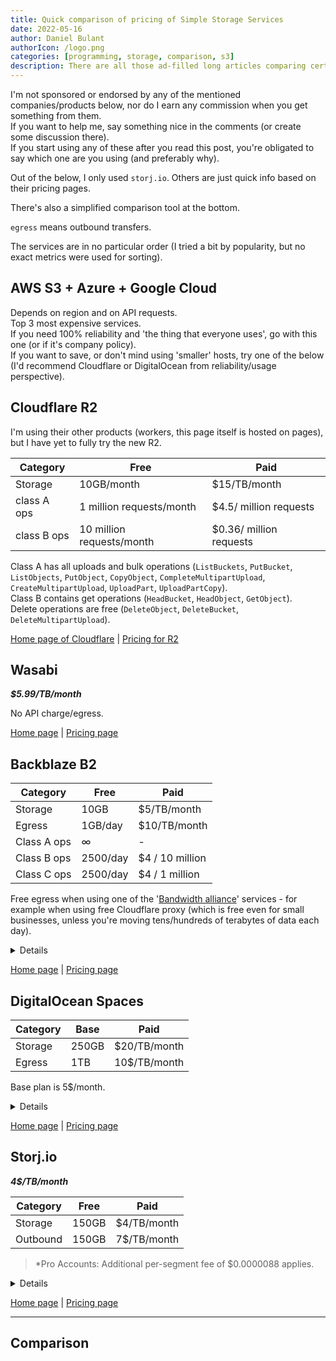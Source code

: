 ```yaml
---
title: Quick comparison of pricing of Simple Storage Services
date: 2022-05-16
author: Daniel Bulant
authorIcon: /logo.png
categories: [programming, storage, comparison, s3]
description: There are all those ad-filled long articles comparing certain things (in this case, simple storage services, or S3), usually auto generated. So here's a note for my future self in a format I like now.
---
```


<script>
    import Compare from "./_compare/Compare.svelte";
</script>

I'm not sponsored or endorsed by any of the mentioned companies/products below, nor do I earn any commission when you get something from them.  
If you want to help me, say something nice in the comments (or create some discussion there).  
If you start using any of these after you read this post, you're obligated to say which one are you using (and preferably why).

Out of the below, I only used `storj.io`. Others are just quick info based on their pricing pages.

There's also a simplified comparison tool at the bottom.

`egress` means outbound transfers.

The services are in no particular order (I tried a bit by popularity, but no exact metrics were used for sorting).

## AWS S3 + Azure + Google Cloud

Depends on region and on API requests.  
Top 3 most expensive services.  
If you need 100% reliability and 'the thing that everyone uses', go with this one (or if it's company policy).  
If you want to save, or don't mind using 'smaller' hosts, try one of the below (I'd recommend Cloudflare or DigitalOcean from reliability/usage perspective).

## Cloudflare R2

I'm using their other products (workers, this page itself is hosted on pages), but I have yet to fully try the new R2.

| Category | Free | Paid |
| -------- | ---- | ---- |
| Storage | 10GB/month | $15/TB/month |
| class A ops | 1 million requests/month | $4.5/ million requests |
| class B ops | 10 million requests/month | $0.36/ million requests |

Class A has all uploads and bulk operations (`ListBuckets`, `PutBucket`, `ListObjects`, `PutObject`, `CopyObject`, `CompleteMultipartUpload`, `CreateMultipartUpload`, `UploadPart`, `UploadPartCopy`).  
Class B contains get operations (`HeadBucket`, `HeadObject`, `GetObject`).  
Delete operations are free (`DeleteObject`, `DeleteBucket`, `DeleteMultipartUpload`).  

[Home page of Cloudflare](https://cloudflare.com) | [Pricing for R2](https://developers.cloudflare.com/r2/platform/pricing/)

## Wasabi

***$5.99/TB/month***

No API charge/egress.

[Home page](https://wasabi.com) | [Pricing page](https://wasabi.com/cloud-storage-pricing/)

## Backblaze B2

| Category | Free | Paid |
| -------- | ---- | ---- |
| Storage | 10GB | $5/TB/month |
| Egress | 1GB/day | $10/TB/month |
| Class A ops | $\infty$ | - |
| Class B ops | 2500/day | $4 / 10 million |
| Class C ops | 2500/day | $4 / 1 million |

Free egress when using one of the '[Bandwidth alliance](https://www.cloudflare.com/bandwidth-alliance/)' services - for example when using free Cloudflare proxy (which is free even for small businesses, unless you're moving tens/hundreds of terabytes of data each day).

<details>
    <summary>Details</summary>

    ### Class A
    
    Uploads, deletes (of objects and buckets), aborts (of multipart uploads).

    ### Class B

    Downloads (and getting metadata of objects). This doesn't count as egress, so it's still paid even when over 'Bandwidth alliance'.

    ### Class C

    Copy, Create bucket, CORS bucket management, bucket information, listing.
</details>

[Home page](https://backblaze.com) | [Pricing page](https://www.backblaze.com/b2/cloud-storage-pricing.html)

## DigitalOcean Spaces

| Category | Base | Paid |
| ----- | --- | --- |
| Storage | 250GB | $20/TB/month |
| Egress | 1TB | 10$/TB/month |

Base plan is 5$/month.

<details>
    <summary>Details</summary>
    Egress is kinda funky, but essentially it's free when transfering to droplets (VMs) in the same region, otherwise it's paid.

    Digital Ocean also has some kind of CDN for free bundled, and when using CDN only egress from Spaces to CDN is counted.

    To find pricing for Spaces, I had to open up `pricing` page from their homepage, scroll down, click `spaces` card, click `learn more` link in the description, scroll down, click `product docs`, and then it showed the pricing itself.

    They have rate limits for API requests in place (see [Pricing page](https://docs.digitalocean.com/products/spaces)). Of those the most notable one
    is that you can only do 5 `PUT` or `COPY` requests in 5 minutse for any object (file) in Spaces.  
    As a side note, they use non-standard `503 Slow Down` (normally `Service Unavailable`) error code instead of the more common `429 Too Many Requests` (part of RFC 6585).
</details>

[Home page](https://digitalocean.com) | [Pricing page](https://docs.digitalocean.com/products/spaces)

## Storj.io

***4$/TB/month***

| Category | Free | Paid |
| -------- | ---- | ---- |
| Storage | 150GB | $4/TB/month |
| Outbound | 150GB | 7$/TB/month |

> *Pro Accounts: Additional per-segment fee of $0.0000088 applies.


<details>
    <summary>Details</summary>

    When uploading via CLI/libraries, their software splits the files into segments, each of which is stored on multiple machines at once for redundancy. S3 gateway does that for you, and I don't know how exactly the file is split into segments. Segment price is not part of the comparison at the end.
  
    Really slow uploads (when using the S3 gateway, it's possible if you use the CLI/libraries that it's faster), downloads usable, but I'd still recommend putting it behind Cloudflare or similar proxy if you're storing mostly small user uploads.  
    It should be more secure that the others, in that if you don't use the S3 gateway but rather their open-source CLI/libraries, it encrypts the file locally with the specified key, and uploads a part of the file to multiple machines, so none of the machines can read your file.  
    Also, they're not the one's running all of the machines on which files are stored - they pay members for their excess storage if they install Storj's daemon.  
    S3 gateway has server-side encryption.  

    They cannot retrieve the files if you lose the keys.
</details>

[Home page](https://storj.io) | [Pricing page](https://www.storj.io/pricing)

---

## Comparison

<Compare />